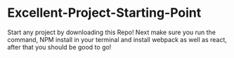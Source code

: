 # Excellent-Project-Starting-Point

Start any project by downloading this Repo!
Next make sure you run the command, NPM install in your terminal and install webpack as well as react, after that you should be good to go!
